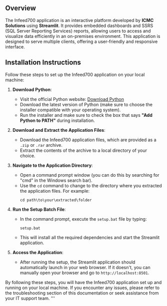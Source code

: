 ## Overview

The Infeed700 application is an interactive platform developed by **ICMC Solutions** using **Streamlit**. It provides embedded dashboards and SSRS (SQL Server Reporting Services) reports, allowing users to access and visualize data efficiently in an on-premises environment. This application is designed to serve multiple clients, offering a user-friendly and responsive interface.

## Installation Instructions

Follow these steps to set up the Infeed700 application on your local machine:

1. **Download Python**:
   - Visit the official Python website: [Download Python](https://www.python.org/downloads/)
   - Download the latest version of Python (make sure to choose the installer compatible with your operating system).
   - Run the installer and make sure to check the box that says **"Add Python to PATH"** during installation.

2. **Download and Extract the Application Files**:
   - Download the Infeed700 application files, which are provided as a `.zip` or `.rar` archive.
   - Extract the contents of the archive to a local directory of your choice.

3. **Navigate to the Application Directory**:
   - Open a command prompt window (you can do this by searching for "cmd" in the Windows search bar).
   - Use the `cd` command to change to the directory where you extracted the application files. For example:
     ```
     cd path\to\your\extracted\folder
     ```

4. **Run the Setup Batch File**:
   - In the command prompt, execute the `setup.bat` file by typing:
     ```
     setup.bat
     ```
   - This will install all the required dependencies and start the Streamlit application.

5. **Access the Application**:
   - After running the setup, the Streamlit application should automatically launch in your web browser. If it doesn't, you can manually open your browser and go to `http://localhost:8501`.

By following these steps, you will have the Infeed700 application set up and running on your local machine. If you encounter any issues, please refer to the troubleshooting section of this documentation or seek assistance from your IT support team.
'''